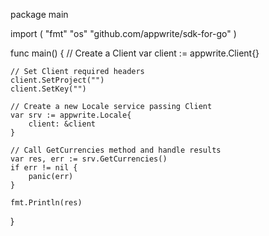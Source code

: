 package main

import (
    "fmt"
    "os"
    "github.com/appwrite/sdk-for-go"
)

func main() {
    // Create a Client
    var client := appwrite.Client{}

    // Set Client required headers
    client.SetProject("")
    client.SetKey("")

    // Create a new Locale service passing Client
    var srv := appwrite.Locale{
        client: &client
    }

    // Call GetCurrencies method and handle results
    var res, err := srv.GetCurrencies()
    if err != nil {
        panic(err)
    }

    fmt.Println(res)
}